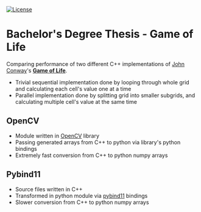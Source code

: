 [![License](https://img.shields.io/badge/License-Apache%202.0-blue.svg)](https://opensource.org/licenses/Apache-2.0)

# Bachelor's Degree Thesis - Game of Life

Comparing performance of two different C++ implementations of [John Conway](http://en.wikipedia.org/wiki/John_Horton_Conway)'s [**Game of Life**](http://en.wikipedia.org/wiki/Conway%27s_Game_of_Life). 
- Trivial sequential implementation done by looping through whole grid and calculating each cell's value one at a time
- Parallel implementation done by splitting grid into smaller subgrids, and calculating multiple cell's value at the same time


## OpenCV

- Module written in [OpenCV](https://github.com/opencv/opencv) library
- Passing generated arrays from C++ to python via library's python bindings
- Extremely fast conversion from C++ to python numpy arrays


## Pybind11

- Source files written in C++ 
- Transformed in python module via [pybind11](https://pypi.org/project/pybind11/) bindings
- Slower conversion from C++ to python numpy arrays
